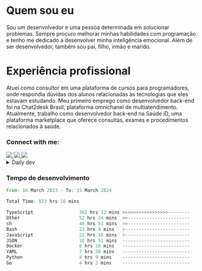 # Quem sou eu
Sou um desenvolvedor e uma pessoa determinada em solucionar problemas. Sempre procuro melhorar minhas habilidades com programação e tenho me dedicado a desenvolver minha inteligência emocional. Além de ser desenvolvedor, também sou pai, filho, irmão e marido.

# Experiência profissional
Atuei como consultor em uma plataforma de cursos para programadores, onde respondia dúvidas dos alunos relacionadas às tecnologias que eles estavam estudando.
Meu primeiro emprego como desenvolvedor back-end foi na Chat2desk Brasil, plataforma omnichanel de multiatendimento.
Atualmente, trabalho como desenvolvedor back-end na Saúde iD, uma plataforma marketplace que oferece consultas, exames e procedimentos relacionados à saúde.

### Connect with me:
<a href="https://www.linkedin.com/in/theusmoreira" target="_blank" >
<img src="https://img.shields.io/badge/linkedin-%230077B5.svg?&style=for-the-badge&logo=linkedin&logoColor=white ">
</a>
<a href="https://www.instagram.com/matheus.s.moreira/" target="_blank">
<img src="https://img.shields.io/badge/instagram-%23E4405F.svg?&style=for-the-badge&logo=instagram&logoColor=white">
</a>
<a href="mailto:matheussm301@gmail.com"  target="_blank">
<img src="https://img.shields.io/badge/gmail-%23E4405F.svg?&style=for-the-badge&logo=gmail&logoColor=white">
</a>


<details>
  <summary>Daily dev </summary>
<p>
  <a href="https://app.daily.dev/matheussantos"><img src="https://github.com/matheus-santos-moreira/matheus-santos-moreira/blob/master/devcard.svg" width="200" alt="Matheus Santos's Dev Card"/></a>
 </p>
</details>

<h3>Tempo de desenvolvimento</h3>

<!--START_SECTION:waka-->

```rust
From: 16 March 2023 - To: 15 March 2024

Total Time: 522 hrs 16 mins

TypeScript                 382 hrs 12 mins >>>>>>>>>>>>>>>>>--------   66.51 %
Other                      52 hrs 24 mins  >>-----------------------   09.12 %
sh                         40 hrs 51 mins  >>-----------------------   07.11 %
Bash                       23 hrs 8 mins   >------------------------   04.03 %
JavaScript                 22 hrs 10 mins  >------------------------   03.86 %
JSON                       10 hrs 51 mins  -------------------------   01.89 %
Docker                     8 hrs 28 mins   -------------------------   01.48 %
YAML                       7 hrs 50 mins   -------------------------   01.37 %
Python                     4 hrs 9 mins    -------------------------   00.73 %
Go                         4 hrs 2 mins    -------------------------   00.70 %
```

<!--END_SECTION:waka-->

